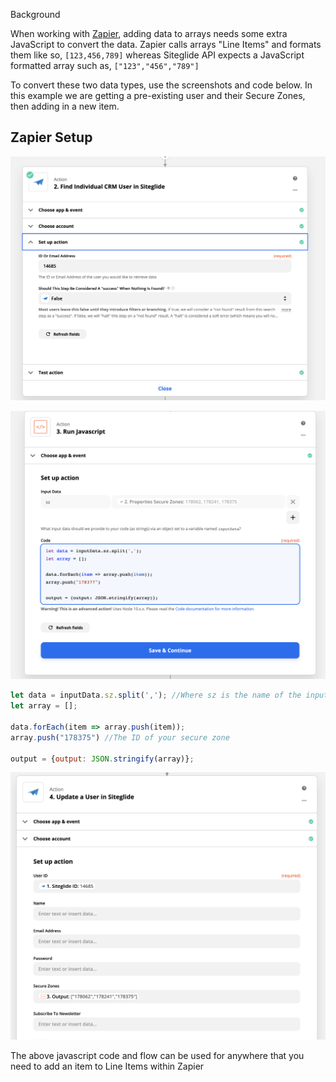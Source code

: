 Background

When working with [Zapier](https://help.siteglide.com/article/292-zapier-getting-started), adding data to arrays needs some extra JavaScript to convert the data. Zapier calls arrays "Line Items" and formats them like so, `[123,456,789]` whereas Siteglide API expects a JavaScript formatted array such as, `["123","456","789"]`

To convert these two data types, use the screenshots and code below.  In this example we are getting a pre-existing user and their Secure Zones, then adding in a new item.

## Zapier Setup

![Finding an individual user and retrieving their data](./../.gitbook/assets/archbee_uploads/-AMxd0CRDYGkCslIGDgoD_Screen%20Shot%202021-01-07%20at%2021.05.08.png) 


![Pass that data into a "Run Javascript" action and run the following JavaScript](./../.gitbook/assets/archbee_uploads/25cf_DyWZf2jAkaFVBRcj_Screen%20Shot%202021-01-07%20at%2021.04.53.png) 


```javascript
let data = inputData.sz.split(','); //Where sz is the name of the input data you picked above
let array = [];

data.forEach(item => array.push(item));
array.push("178375") //The ID of your secure zone

output = {output: JSON.stringify(array)};
```

![Pass the output of the "Run Javascript" action into the "Update User" action](./../.gitbook/assets/archbee_uploads/z3nHyi_3lNBW4Mbcl5b2n_Screen%20Shot%202021-01-07%20at%2021.10.16.png)

The above javascript code and flow can be used for anywhere that you need to add an item to Line Items within Zapier

